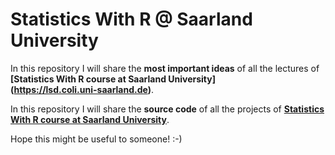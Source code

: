 # Statistics With R @ Saarland University

In this repository I will share the **most important ideas** of all the lectures  of **[Statistics With R course at Saarland University]   
     (https://lsd.coli.uni-saarland.de)**.

In this repository I will share the **source code** of all the projects of **[Statistics With R course at Saarland University](https://lsd.coli.uni-saarland.de)**.

Hope this might be useful to someone! :-)
